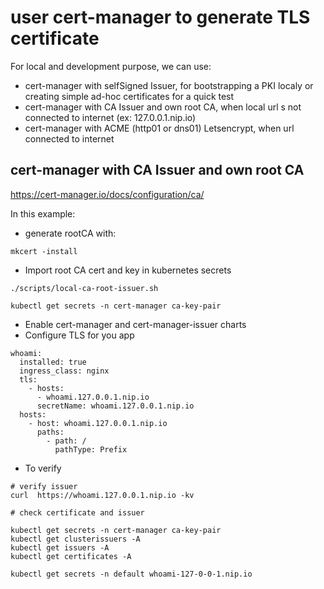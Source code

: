 # user cert-manager to generate TLS certificate

For local and development purpose, we can use:
- cert-manager with selfSigned Issuer, for bootstrapping a PKI localy or creating simple ad-hoc certificates for a quick test
- cert-manager with CA Issuer and own root CA, when local url s not connected to internet (ex: 127.0.0.1.nip.io)
- cert-manager with ACME (http01 or dns01) Letsencrypt, when url connected to internet

## cert-manager with CA Issuer and own root CA

https://cert-manager.io/docs/configuration/ca/

In this example:
- generate rootCA with:

```
mkcert -install
```

- Import root CA cert and key in kubernetes secrets

```
./scripts/local-ca-root-issuer.sh

kubectl get secrets -n cert-manager ca-key-pair
```

- Enable  cert-manager and cert-manager-issuer charts
- Configure TLS for you app

```
whoami:
  installed: true
  ingress_class: nginx
  tls:
    - hosts:
      - whoami.127.0.0.1.nip.io
      secretName: whoami.127.0.0.1.nip.io
  hosts:
    - host: whoami.127.0.0.1.nip.io
      paths:
        - path: /
          pathType: Prefix
```

- To verify
```
# verify issuer
curl  https://whoami.127.0.0.1.nip.io -kv

# check certificate and issuer

kubectl get secrets -n cert-manager ca-key-pair
kubectl get clusterissuers -A
kubectl get issuers -A
kubectl get certificates -A

kubectl get secrets -n default whoami-127-0-0-1.nip.io
```
